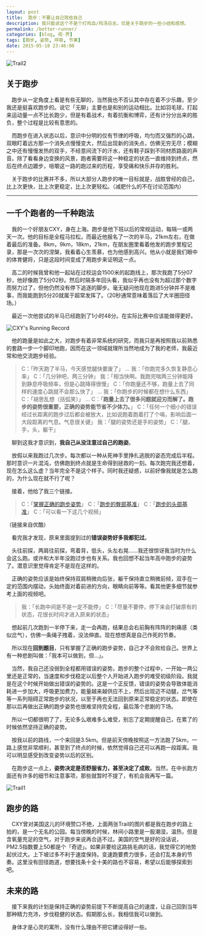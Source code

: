 ```yaml
---
layout: post
title:  跑步：不要让自己败给自己
description: 我只能说这个不是个打鸡血/鸡汤日志。仅是关于跑步的一些小结和感想。
permalink: /better-runner/
categories: [blog, 视·界]
tags: [跑步, 姿势, 呼吸, 节奏]
date: 2015-05-18 23:46:00
--- 
```


![Trail2](http://lanternd.qiniudn.com/Pic4Post/better-runner/trail2.jpg)

## 关于跑步

　跑步从一定角度上看是有些无聊的，当然我也不否认其中存在着不少乐趣，至少我还是挺喜欢跑步的。说它「无聊」主要也是和别的运动相比。比如羽毛球，打起来运动量一点不比长跑少，但是有着战术，有着抗衡和博弈，还有计分分出来的胜负，整个过程是比较有意思的。

　而跑步在进入状态以后，意识中分明的仅有节律的呼吸，均匀而又强烈的心跳，双眼盯着远方那一个消失点慢慢变大，然后出现新的消失点，仿佛无穷无尽；模糊之中还有慢慢发热的双手，不经意间流下的汗水，还有鞋子踩到不同材质路面的声音。除了看看身边变换的风景，跑者需要将这一种稳定的状态一直维持到终点，然后在终点边踱步，咀嚼这一路的跑过来的历程，享受痛和快乐并存的胜利。

　关于跑步的比赛并不多，所以大部分人跑步的唯一目标就是，战胜曾经的自己，比上次更快，比上次更稳定，比上次更轻松。（减肥什么的不在讨论范围内）

------

## 一千个跑者的一千种跑法

　我的一个好朋友CXY，身在上海。跑步是他下班以后的常规运动，每隔一或两天一次。他的目标是全程马拉松，而最近他报名了一次的半马，21km左右，在做着最后的准备。8km，9km，18km，21km，在朋友圈里看着他发的跑步里程记录，那是一次次的涅槃，我看着心生羡慕，也为他感到高兴。他从小就是我们眼中的体育健将，只是这段时间变成了用跑步来证明这一点。

　高二的时候我曾和他一起站在过校运会1500米的起跑线上，那次我跑了5分07秒，他好像跑了5分02秒。然后时隔多年回头看，我似乎再也没有为超过那个数字而努力过了，但他仍然没有停下追逐的脚步。毫无疑问他现在跑进5分钟并不是难事，而我能跑到5分20就属于超常发挥了。（20秒通常意味着落后了大半圈田径场。）

　最近一次他尝试的半马已经跑到了1小时48分。在实际比赛中应该能做得更好。

![CXY's Running Record](http://lanternd.qiniudn.com/Pic4Post/better-runner/running-record.jpg)

　他的跑量是如此之大，对跑步有着非常系统的研究，而我只是再按照我以前熟悉的套路一步一个脚印地跑，因而在这一领域就理所当然地成为了我的老师，我最近常和他交流跑步经验。

> C：「昨天跑了半马，今天感觉腿快要废了」
> …
> 我：「你跑完多久恢复静息心率」
> C：「几分钟吧，两三分钟」
> 我：「相当快啊。我跑完喘两三分钟能降到静息呼吸频率，但是心跳降得很慢」
> C：「你跑量还不够，跑量上去了同样的速度心跳就不会那么快了」
> …
> 我：「你跑步的时候都在想什么东西」
> C：「胡思乱想（括弧笑）」
> …
> C：「**跑量上去了很多问题就迎刃而解了。跑步的姿势很重要，正确的姿势能节省不少体力。**」
> C：「任何一个细小的错误经过长距离的跑步过后都会被放大，比如说跑着跑着打了个嗝，影响后面一大段距离的气息。气息很关键」
> 我：「腿的姿势还是手的姿势」
> C：「腿，手，头，躯干」

　聊到这我才意识到，**我自己从没注意过自己的跑姿**。

　放假以来我跑过几次步。每次都以一种从死神手里挣扎逃脱的姿态完成后半程。那时意识一片混沌，仿佛跑到终点就是生命得到拯救的一刻。每次跑完我还想着，现在怎么这么虚？当年完全不是这个样子。同时我还疑惑，以前好像我就是怎么跑的，为什么现在就不行了呢？

　接着，他给了我三个链接。

> C：「[掌握正确的跑步姿势](http://v.youku.com/v_show/id_XMzA0Njc4Nzky.html)」
> C：「[跑步的臀部基准](http://v.youku.com/v_show/id_XMTkxMjc2Mzg0.html)」
> C：「[跑步的头部基准](http://v.youku.com/v_show/id_XMTkxMjc1Njky.html)」
> C：「可以看一下这几个视频」

（链接来自优酷）

　看完我才发现，原来里面提到过的**错误姿势好多我都犯过**。

　头往前探，两肩往前探，弯着背，低头，头左右晃……我还很惊讶我当时为什么会这么跑。或许和大半年没跑过步也有关系。我也回想不起当年高中跑步的姿势了。潜意识里觉得肯定不是现在这样的。

　正确的姿势应该是始终保持双肩稍微向后张，躯干保持直立稍微前倾，双手在一定的范围内摆动，头始终面对着前进的方向，眼睛向前等等。看其他更多细节就参考上面的视频吧。

> 我：「长跑中间是不是一定不能停」
> C：「尽量不要停，停下来会打破原有的状态，花很长时间才进入原来的状态」

　想起前几次跑到一半停下来，走一会再跑，结果总会右前胸有阵阵的刺痛感（类似岔气），仿佛一条绳子拽着，没法伸直。现在想想真是自己作死的节奏。

　所以现在**回到题目**，只有掌握了正确的跑步姿势，自己才不会败给自己。世界上有一种悲剧叫做：「我本可以做到，但…」。

　当然，我自己还没弱到全程都用错误的姿势。跑步的整个过程中，一开始一两公里还是正常的，当速度和步伐稳定以后整个人开始进入跑步的难受初级阶段。我就是在这个时候开始做出错误的姿势的。这是一个正反馈，错误的姿势会导致体能消耗进一步加大，呼吸更加费力，能量越来越供应不上，然后出现迈不动腿，岔气等等一系列阻碍正常跑步的状况，以至于再也无法回到原来正常稳定的状态。即使在那以后再做出正确的跑步姿势也很难坚持完全程，最后落个悲剧的下场。

　所以一切都很明了了，无论多么艰难多么难受，别忘了定期提醒自己，在累了的时候依然坚持正确的姿势。

　按我以前的路线，一个来回是3.5km。但是前天傍晚按照这一方法跑了5km，一路上感觉非常顺利，甚至到了终点的时候，依然觉得自己还可以再跑一段距离。我可以明显感受到改变姿势以后的区别。

　在跑步这一点上，**姿势决定是否舒服省力，甚至决定了成败**。当然，在中长跑方面还有许多的细节和注意事项，那些就暂时不提了，有机会我再写一篇。

![Trail1](http://lanternd.qiniudn.com/Pic4Post/better-runner/trail1.jpg)

## 跑步的路

　CXY曾对美国这儿的环境赞口不绝，上面两张Trail的图片都是我在跑步的路上拍的，是一个无名的公园。每当傍晚的时候，林间小路里是一股潮湿，温热，但是含氧量充足的空气，对于跑步来说再合适不过。美国的空气是好的没话说，PM2.5指数要上50都是个「奇迹」。如果非要给这路挑毛病的话，我觉得它的地势起伏过大。上下坡过多不利于速度保持。变速跑要费力很多，还会打乱本身的节奏。这里没有田径跑道，想要找条十全十美的路也不容易，希望以后能够探索到吧。

## 未来的路

　接下来我的计划是保持正确的姿势前提下不断提高自己的速度，让自己回到当年那种精力充沛，步伐稳健的状态。假期那么长，我相信我可以做到。

　身体才是心灵的寓所，没有什么理由不把它建设得好一些。